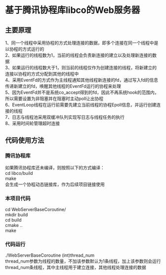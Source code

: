 基于腾讯协程库libco的Web服务器
==============

## 主要原理
1、同一个线程中采用协程的方式处理连接的数据，即多个连接在同一个线程中是以协程的方式运行的<br>
2、如果运行的线程数为1，当前的线程会负责新连接的建立以及处理新连接的数据<br>
3、如果运行的线程数大于1，则当前的线程仅作为创建连接的线程，将新建立的连接以协程的方式分配到其他的线程中<br>
4、采用EventFd的方式作为主线程通知其他线程新连接的fd，通过写入fd的信息传递新建立的fd，唤醒其他线程的EventFd运行的协程来处理<br>
5、因为EventFd并不是系统co_accept得到的fd，因此不再系统hook的范围内，所以需要设置为非阻塞并在阻塞时主动poll让出协程<br>
6、EventLoop线程在运行前需要先建立当前线程的协程Epoll信息，并运行创建连接的线程<br>
7、日志与线程池采用双缓冲队列实现写日志与线程任务的执行<br>
8、采用时间轮管理超时连接


## 代码使用方法
### 腾讯协程库
如果腾讯协程库还未编译，则按照以下的方式编译：<br>
cd libco/build<br>
make<br>
会生成一个协程动态链接库，作为后续项目链接使用

### 本项目代码
cd WebServerBaseCoroutine/<br>
mkdir build<br>
cd build<br>
cmake ..<br>
make<br>

### 代码运行
./WebServerBaseCoroutine (int)thread_num<br>
thread_num参数为线程的数量，不加该参数默认为1条线程，加上该参数则会运行thread_num条线程，其中主线程用于建立连接，其他线程处理连接的数据